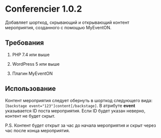 # Conferencier 1.0.2

Добавляет шорткод, скрывающий и открывающий контент мероприятия, созданного с помощью MyEventON.

## Требования

1. PHP 7.4 или выше

2. WordPress 5 или выше

3. Плагин MyEventON

## Использование

Контент мероприятия следует обернуть в шорткод следующего вида: `[backstage event="123"]content[/backstage]`. В атрибуте **event** указывается ID поста мероприятия. Если ID будет указан неверно, контент не будет скрыт.

P.S. Контент будет открыт за час до начала мероприятия и скрыт через час после конца мероприятия.
